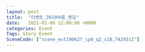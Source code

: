```yaml
---
layout: post
title:  "이벤트_2019여름_엔딩"
date:   2021-01-06 12:00:00 +0000
categories: Event
Tags: Story Event
SceneCode: ["scene_evt190627_cp0_q2_s10,7429311"]
---
```

